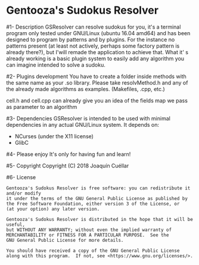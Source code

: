 Gentooza's Sudokus Resolver
===
#1- Description
GSResolver can resolve sudokus for you, it's a terminal program only tested under GNU/Linux (ubuntu 16.04 amd64) and has been designed to program by patterns and by plugins.
For the instance no patterns present (at least not actively, perhaps some factory pattern is already there?), but I'will remade the application to achieve that. What it' s already working is a basic plugin system to easily add any algorithm you can imagine intended to solve a sudoku.

#2- Plugins development
You have to create a folder inside methods with the same name as your .so library. Please take resolvMethod.h and any of the already made algorithms as examples. (Makefiles, .cpp, etc.)

cell.h and cell.cpp can already give you an idea of the fields map we pass as parameter to an algorithm

#3- Dependencies
GSResolver is intended to be used with minimal dependencies in any actual GNU/Linux system.
It depends on:
+ NCurses (under the X11 license)
+ GlibC 

#4- Please enjoy
It's only for having fun and learn!

#5- Copyright
Copyright (C) 2018 Joaquín Cuéllar

#6- License
```
Gentooza's Sudokus Resolver is free software: you can redistribute it and/or modify
it under the terms of the GNU General Public License as published by
the Free Software Foundation, either version 3 of the License, or
(at your option) any later version.

Gentooza's Sudokus Resolver is distributed in the hope that it will be useful,
but WITHOUT ANY WARRANTY; without even the implied warranty of
MERCHANTABILITY or FITNESS FOR A PARTICULAR PURPOSE.  See the
GNU General Public License for more details.

You should have received a copy of the GNU General Public License
along with this program.  If not, see <https://www.gnu.org/licenses/>.
```

